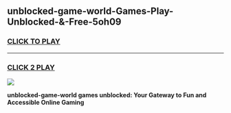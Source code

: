 
## unblocked-game-world-Games-Play-Unblocked-&-Free-5oh09
<h3>
<a href="https://premium76.site?title=unblocked-game-world&ref=24A">CLICK TO PLAY</a></h3>
<hr>

<h3>
<a href="https://premium76.site?title=unblocked-game-world&ref=24A">CLICK 2 PLAY</a>
  
</h3>

<a href="https://premium76.site?title=unblocked-game-world&ref=24A"><img src="https://clearcache.store/games.png"></a>


**unblocked-game-world games unblocked: Your Gateway to Fun and Accessible Online Gaming**
